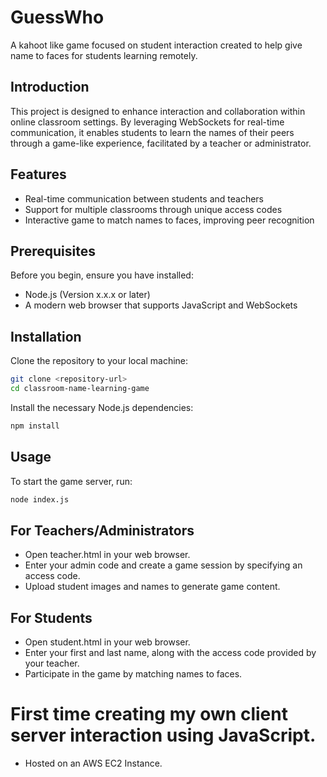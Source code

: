 # GuessWho
 A kahoot like game focused on student interaction created to help give name to faces for students learning remotely.

## Introduction
This project is designed to enhance interaction and collaboration within online classroom settings. By leveraging WebSockets for real-time communication, it enables students to learn the names of their peers through a game-like experience, facilitated by a teacher or administrator.

## Features
- Real-time communication between students and teachers
- Support for multiple classrooms through unique access codes
- Interactive game to match names to faces, improving peer recognition

## Prerequisites
Before you begin, ensure you have installed:
- Node.js (Version x.x.x or later)
- A modern web browser that supports JavaScript and WebSockets

## Installation
Clone the repository to your local machine:
```bash
git clone <repository-url>
cd classroom-name-learning-game
```

Install the necessary Node.js dependencies:

```bash
npm install
```

## Usage

To start the game server, run:

```bash
node index.js
```

## For Teachers/Administrators

- Open teacher.html in your web browser.
- Enter your admin code and create a game session by specifying an access code.
- Upload student images and names to generate game content.

## For Students
- Open student.html in your web browser.
- Enter your first and last name, along with the access code provided by your teacher.
- Participate in the game by matching names to faces.

# First time creating my own client server interaction using JavaScript.

- Hosted on an AWS EC2 Instance.
